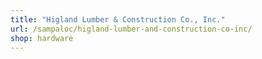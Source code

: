 ```yaml
---
title: "Higland Lumber & Construction Co., Inc."
url: /sampaloc/higland-lumber-and-construction-co-inc/
shop: hardware
---
```

